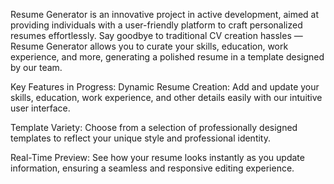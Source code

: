 Resume Generator is an innovative project in active development, aimed at providing individuals with a user-friendly platform to craft personalized resumes effortlessly. Say goodbye to traditional CV creation hassles — Resume Generator allows you to curate your skills, education, work experience, and more, generating a polished resume in a template designed by our team.

Key Features in Progress:
Dynamic Resume Creation: Add and update your skills, education, work experience, and other details easily with our intuitive user interface.

Template Variety: Choose from a selection of professionally designed templates to reflect your unique style and professional identity.

Real-Time Preview: See how your resume looks instantly as you update information, ensuring a seamless and responsive editing experience.
